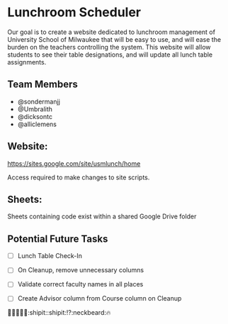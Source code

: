 # Lunchroom Scheduler
Our goal is to create a website dedicated to lunchroom management of University School of Milwaukee that will be easy to use, and will ease the burden on the teachers controlling the system. This website will allow students to see their table designations, and will update all lunch table assignments.

## Team Members
* @sondermanjj
* @Umbralith
* @dicksontc
* @alliclemens

## Website:
  https://sites.google.com/site/usmlunch/home
  
  Access required to make changes to site scripts.
  
## Sheets:
  Sheets containing code exist within a shared Google Drive folder
   
  
## Potential Future Tasks
- [ ] Lunch Table Check-In
- [ ] On Cleanup, remove unnecessary columns
- [ ] Validate correct faculty names in all places
- [ ] Create Advisor column from Course column on Cleanup


:honeybee::candy::honeybee::honeybee::moyai::shipit::shipit::interrobang::neckbeard::fire:
